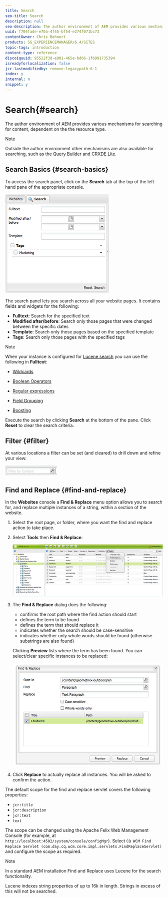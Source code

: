 ```yaml
---
title: Search
seo-title: Search
description: null
seo-description: The author environment of AEM provides various mechanisms for searching for content, dependent on the the resource type.
uuid: f704fade-e70a-4f45-bf54-e274f071bc73
contentOwner: Chris Bohnert
products: SG_EXPERIENCEMANAGER/6.4/SITES
topic-tags: introduction
content-type: reference
discoiquuid: 95522f3d-e901-465e-bd66-1f6991735394
isreadyforlocalization: false
jcr-lastmodifiedby: remove-legacypath-6-1
index: y
internal: n
snippet: y
---
```


# Search{#search}

The author environment of AEM provides various mechanisms for searching for content, dependent on the the resource type.

>[!NOTE]
>
>Outside the author environment other mechanisms are also available for searching, such as the [Query Builder](../../developing/using/querybuilder-api.md) and [CRXDE Lite](../../developing/using/developing-with-crxde-lite.md).

## Search Basics {#search-basics}

To access the search panel, click on the **Search** tab at the top of the left-hand pane of the appropriate console.

![](assets/chlimage_1-160.png)

The search panel lets you search across all your website pages. It contains fields and widgets for the following:

* **Fulltext**: Search for the specified text
* **Modified after/before**: Search only those pages that were changed between the specific dates
* **Template**: Search only those pages based on the specified template
* **Tags**: Search only those pages with the specified tags

>[!NOTE]
>
>When your instance is configured for [Lucene search](../../deploying/using/queries-and-indexing.md) you can use the following in **Fulltext**:
>
>* [Wildcards](https://lucene.apache.org/core/5_3_1/queryparser/org/apache/lucene/queryparser/classic/package-summary.html#Wildcard_Searches)
>* [Boolean Operators](https://lucene.apache.org/core/5_3_1/queryparser/org/apache/lucene/queryparser/classic/package-summary.html#Boolean_operators)  
>
>* [Regular expressions](https://lucene.apache.org/core/5_3_1/queryparser/org/apache/lucene/queryparser/classic/package-summary.html#Regexp_Searches)
>* [Field Grouping](https://lucene.apache.org/core/5_3_1/queryparser/org/apache/lucene/queryparser/classic/package-summary.html#Field_Grouping)
>* [Boosting](https://lucene.apache.org/core/5_3_1/queryparser/org/apache/lucene/queryparser/classic/package-summary.html#Boosting_a_Term)
>

Execute the search by clicking **Search** at the bottom of the pane. Click **Reset** to clear the search criteria.

## Filter {#filter}

At various locations a filter can be set (and cleared) to drill down and refine your view:

![](assets/chlimage_1-161.png)

## Find and Replace {#find-and-replace}

In the **Websites** console a **Find & Replace** menu option allows you to search for, and replace multiple instances of a string, within a section of the website.

1. Select the root page, or folder, where you want the find and replace action to take place.
1. Select **Tools** then **Find & Replace**:

   ![](assets/screen_shot_2012-02-15at120346pm.png)

1. The **Find & Replace** dialog does the following:

    * confirms the root path where the find action should start
    * defines the term to be found
    * defines the term that should replace it
    * indicates whether the search should be case-sensitive
    * indicates whether only whole words should be found (otherwise substrings are also found)

   Clicking **Preview** lists where the term has been found. You can select/clear specific instances to be replaced:

   ![](assets/screen_shot_2012-02-15at120719pm.png)

1. Click **Replace** to actually replace all instances. You will be asked to confirm the action.

The default scope for the find and replace servlet covers the following properties:

* `jcr:title`
* `jcr:description`
* `jcr:text`
* `text`

The scope can be changed using the Apache Felix Web Management Console (for example, at `http://localhost:4502/system/console/configMgr`). Select `CQ WCM Find Replace Servlet (com.day.cq.wcm.core.impl.servlets.FindReplaceServlet)` and configure the scope as required.

>[!NOTE]
>
>In a standard AEM installation Find and Replace uses Lucene for the search functionality.
>
>Lucene indexes string properties of up to 16k in length. Strings in excess of this will not be searched.

